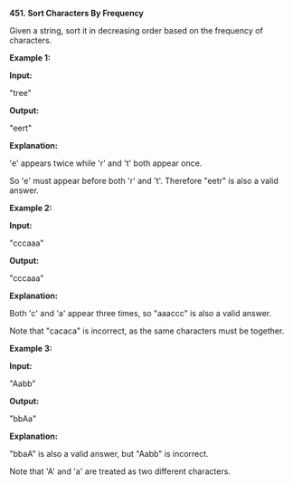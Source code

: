**451. Sort Characters By Frequency**


Given a string, sort it in decreasing order based on the frequency of characters.

**Example 1:**

**Input:**

"tree"

**Output:**

"eert"

**Explanation:**

'e' appears twice while 'r' and 't' both appear once.

So 'e' must appear before both 'r' and 't'. Therefore "eetr" is also a valid answer.

**Example 2:**

**Input:**

"cccaaa"

**Output:**

"cccaaa"

**Explanation:**

Both 'c' and 'a' appear three times, so "aaaccc" is also a valid answer.

Note that "cacaca" is incorrect, as the same characters must be together.

**Example 3:**

**Input:**

"Aabb"

**Output:**

"bbAa"

**Explanation:**

"bbaA" is also a valid answer, but "Aabb" is incorrect.

Note that 'A' and 'a' are treated as two different characters.
